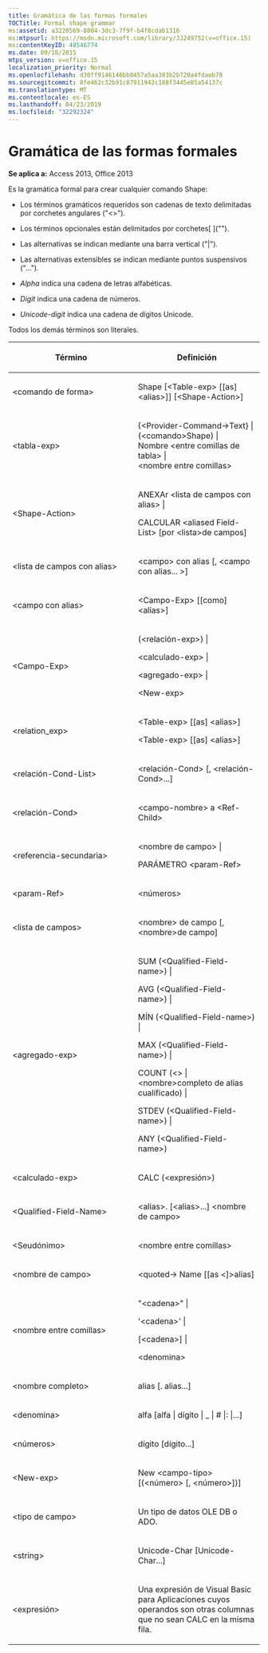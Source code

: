 ```yaml
---
title: Gramática de las formas formales
TOCTitle: Formal shape grammar
ms:assetid: a3220569-8804-3dc3-7f9f-b4f8cdab1316
ms:mtpsurl: https://msdn.microsoft.com/library/JJ249752(v=office.15)
ms:contentKeyID: 48546774
ms.date: 09/18/2015
mtps_version: v=office.15
localization_priority: Normal
ms.openlocfilehash: d30ff9146146bb0457a5aa383b2b720a4fdaeb78
ms.sourcegitcommit: 8fe462c32b91c87911942c188f3445e85a54137c
ms.translationtype: MT
ms.contentlocale: es-ES
ms.lasthandoff: 04/23/2019
ms.locfileid: "32292324"
---
```

# <a name="formal-shape-grammar"></a>Gramática de las formas formales

**Se aplica a:** Access 2013, Office 2013

Es la gramática formal para crear cualquier comando Shape:

  - Los términos gramáticos requeridos son cadenas de texto delimitadas por corchetes angulares ("\<\>").

  - Los términos opcionales están delimitados por corchetes\[ \]("").

  - Las alternativas se indican mediante una barra vertical ("|").

  - Las alternativas extensibles se indican mediante puntos suspensivos ("...").

  - *Alpha* indica una cadena de letras alfabéticas.

  - *Digit* indica una cadena de números.

  - *Unicode-digit* indica una cadena de dígitos Unicode.

Todos los demás términos son literales.

<table>
<colgroup>
<col style="width: 50%" />
<col style="width: 50%" />
</colgroup>
<thead>
<tr class="header">
<th><p>Término</p></th>
<th><p>Definición</p></th>
</tr>
</thead>
<tbody>
<tr class="odd">
<td><p>&lt;comando de forma&gt;</p></td>
<td><p>Shape [&lt;Table-exp&gt; [[as] &lt;alias&gt;]] [&lt;Shape-Action&gt;]</p></td>
</tr>
<tr class="even">
<td><p>&lt;tabla-exp&gt;</p></td>
<td><p>{&lt;Provider-Command-&gt;Text} |<br />
(&lt;comando&gt;Shape) |<br />
Nombre &lt;entre comillas de tabla&gt; |<br />
&lt;nombre entre comillas&gt;</p></td>
</tr>
<tr class="odd">
<td><p>&lt;Shape-Action&gt;</p></td>
<td><p>ANEXAr &lt;lista de campos con alias&gt; |</p>
<p>CALCULAR &lt;aliased Field-List&gt; [por &lt;lista&gt;de campos]</p></td>
</tr>
<tr class="even">
<td><p>&lt;lista de campos con alias&gt;</p></td>
<td><p>&lt;campo&gt; con alias [, &lt;campo con alias... &gt;]</p></td>
</tr>
<tr class="odd">
<td><p>&lt;campo con alias&gt;</p></td>
<td><p>&lt;Campo-Exp&gt; [[como] &lt;alias&gt;]</p></td>
</tr>
<tr class="even">
<td><p>&lt;Campo-Exp&gt;</p></td>
<td><p>(&lt;relación-exp&gt;) |</p>
<p>&lt;calculado-exp&gt; |</p>
<p>&lt;agregado-exp&gt; |</p>
<p>&lt;New-exp&gt;</p></td>
</tr>
<tr class="odd">
<td><p>&lt;relation_exp&gt;</p></td>
<td><p>&lt;Table-exp&gt; [[as] &lt;alias&gt;]</p>
<p>&lt;Table-exp&gt; [[as] &lt;alias&gt;]</p></td>
</tr>
<tr class="even">
<td><p>&lt;relación-Cond-List&gt;</p></td>
<td><p>&lt;relación-Cond&gt; [, &lt;relación-Cond&gt;...]</p></td>
</tr>
<tr class="odd">
<td><p>&lt;relación-Cond&gt;</p></td>
<td><p>&lt;campo-nombre&gt; a &lt;Ref-Child&gt;</p></td>
</tr>
<tr class="even">
<td><p>&lt;referencia-secundaria&gt;</p></td>
<td><p>&lt;nombre de campo&gt; |</p>
<p>PARÁMETRO &lt;param-Ref&gt;</p></td>
</tr>
<tr class="odd">
<td><p>&lt;param-Ref&gt;</p></td>
<td><p>&lt;números&gt;</p></td>
</tr>
<tr class="even">
<td><p>&lt;lista de campos&gt;</p></td>
<td><p>&lt;nombre&gt; de campo [, &lt;nombre&gt;de campo]</p></td>
</tr>
<tr class="odd">
<td><p>&lt;agregado-exp&gt;</p></td>
<td><p>SUM (&lt;Qualified-Field-name&gt;) |</p>
<p>AVG (&lt;Qualified-Field-name&gt;) |</p>
<p>MÍN (&lt;Qualified-Field-name&gt;) |</p>
<p>MAX (&lt;Qualified-Field-name&gt;) |</p>
<p>COUNT (&lt;&gt; | &lt;nombre&gt;completo de alias cualificado) |</p>
<p>STDEV (&lt;Qualified-Field-name&gt;) |</p>
<p>ANY (&lt;Qualified-Field-name&gt;)</p></td>
</tr>
<tr class="even">
<td><p>&lt;calculado-exp&gt;</p></td>
<td><p>CALC (&lt;expresión&gt;)</p></td>
</tr>
<tr class="odd">
<td><p>&lt;Qualified-Field-Name&gt;</p></td>
<td><p>&lt;alias&gt;. [&lt;alias&gt;...] &lt;nombre de campo&gt;</p></td>
</tr>
<tr class="even">
<td><p>&lt;Seudónimo&gt;</p></td>
<td><p>&lt;nombre entre comillas&gt;</p></td>
</tr>
<tr class="odd">
<td><p>&lt;nombre de campo&gt;</p></td>
<td><p>&lt;quoted-&gt; Name [[as &lt;]&gt;alias]</p></td>
</tr>
<tr class="even">
<td><p>&lt;nombre entre comillas&gt;</p></td>
<td><p>&quot;&lt;cadena&gt;&quot; |</p>
<p>'&lt;cadena&gt;' |</p>
<p>[&lt;cadena&gt;] |</p>
<p>&lt;denomina&gt;</p></td>
</tr>
<tr class="odd">
<td><p>&lt;nombre completo&gt;</p></td>
<td><p>alias [. alias...]</p></td>
</tr>
<tr class="even">
<td><p>&lt;denomina&gt;</p></td>
<td><p>alfa [alfa | dígito | _ | # |: |...]</p></td>
</tr>
<tr class="odd">
<td><p>&lt;números&gt;</p></td>
<td><p>dígito [dígito...]</p></td>
</tr>
<tr class="even">
<td><p>&lt;New-exp&gt;</p></td>
<td><p>New &lt;campo-tipo&gt; [(&lt;número&gt; [, &lt;número&gt;])]</p></td>
</tr>
<tr class="odd">
<td><p>&lt;tipo de campo&gt;</p></td>
<td><p>Un tipo de datos OLE DB o ADO.</p></td>
</tr>
<tr class="even">
<td><p>&lt;string&gt;</p></td>
<td><p>Unicode-Char [Unicode-Char...]</p></td>
</tr>
<tr class="odd">
<td><p>&lt;expresión&gt;</p></td>
<td><p>Una expresión de Visual Basic para Aplicaciones cuyos operandos son otras columnas que no sean CALC en la misma fila.</p></td>
</tr>
</tbody>
</table>

